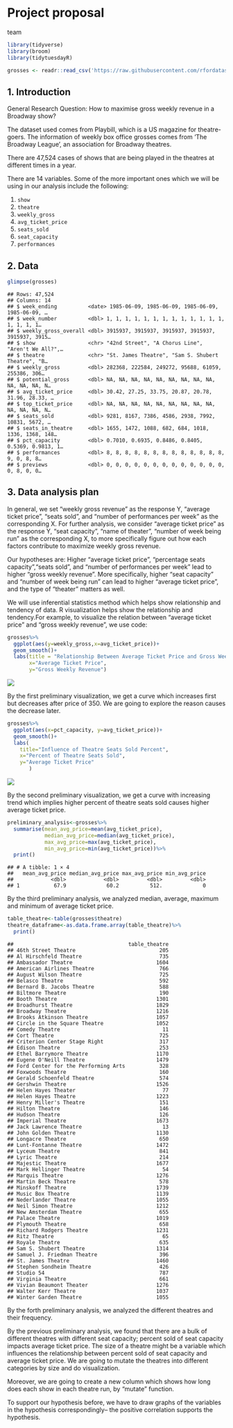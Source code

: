 Project proposal
================
team

``` r
library(tidyverse)
library(broom)
library(tidytuesdayR)
```

``` r
grosses <- readr::read_csv('https://raw.githubusercontent.com/rfordatascience/tidytuesday/master/data/2020/2020-04-28/grosses.csv', guess_max = 40000)
```

## 1. Introduction

General Research Question: How to maximise gross weekly revenue in a
Broadway show?

The dataset used comes from Playbill, which is a US magazine for
theatre-goers. The information of weekly box office grosses comes from
‘The Broadway League’, an association for Broadway theatres.

There are 47,524 cases of shows that are being played in the theatres at
different times in a year.

There are 14 variables. Some of the more important ones which we will be
using in our analysis include the following:

1.  `show`
2.  `theatre`
3.  `weekly_gross`
4.  `avg_ticket_price`
5.  `seats_sold`
6.  `seat_capacity`
7.  `performances`

## 2. Data

``` r
glimpse(grosses)
```

    ## Rows: 47,524
    ## Columns: 14
    ## $ week_ending          <date> 1985-06-09, 1985-06-09, 1985-06-09, 1985-06-09, …
    ## $ week_number          <dbl> 1, 1, 1, 1, 1, 1, 1, 1, 1, 1, 1, 1, 1, 1, 1, 1, 1…
    ## $ weekly_gross_overall <dbl> 3915937, 3915937, 3915937, 3915937, 3915937, 3915…
    ## $ show                 <chr> "42nd Street", "A Chorus Line", "Aren't We All?",…
    ## $ theatre              <chr> "St. James Theatre", "Sam S. Shubert Theatre", "B…
    ## $ weekly_gross         <dbl> 282368, 222584, 249272, 95688, 61059, 255386, 306…
    ## $ potential_gross      <dbl> NA, NA, NA, NA, NA, NA, NA, NA, NA, NA, NA, NA, N…
    ## $ avg_ticket_price     <dbl> 30.42, 27.25, 33.75, 20.87, 20.78, 31.96, 28.33, …
    ## $ top_ticket_price     <dbl> NA, NA, NA, NA, NA, NA, NA, NA, NA, NA, NA, NA, N…
    ## $ seats_sold           <dbl> 9281, 8167, 7386, 4586, 2938, 7992, 10831, 5672, …
    ## $ seats_in_theatre     <dbl> 1655, 1472, 1088, 682, 684, 1018, 1336, 1368, 148…
    ## $ pct_capacity         <dbl> 0.7010, 0.6935, 0.8486, 0.8405, 0.5369, 0.9813, 1…
    ## $ performances         <dbl> 8, 8, 8, 8, 8, 8, 8, 8, 8, 8, 8, 8, 8, 9, 0, 8, 8…
    ## $ previews             <dbl> 0, 0, 0, 0, 0, 0, 0, 0, 0, 0, 0, 0, 0, 0, 8, 0, 0…

## 3. Data analysis plan

In general, we set “weekly gross revenue” as the response Y, “average
ticket price”, “seats sold”, and “number of performances per week” as
the corresponding X. For further analysis, we consider “average ticket
price” as the response Y, “seat capacity”, “name of theater”, “number of
week being run” as the corresponding X, to more specifically figure out
how each factors contribute to maximize weekly gross revenue.

Our hypotheses are: Higher “average ticket price”, “percentage seats
capacity”,“seats sold”, and “number of performances per week” lead to
higher “gross weekly revenue”. More specifically, higher “seat capacity”
and “number of week being run” can lead to higher “average ticket
price”, and the type of “theater” matters as well.

We will use inferential statistics method which helps show relationship
and tendency of data. R visualization helps show the relationship and
tendency.For example, to visualize the relation between “average ticket
price” and “gross weekly revenue”, we use code:

``` r
grosses%>%
  ggplot(aes(y=weekly_gross,x=avg_ticket_price))+
  geom_smooth()+
  labs(title = "Relationship Between Average Ticket Price and Gross Weekly Revenue",
       x="Average Ticket Price",
       y="Gross Weekly Revenue")
```

![](proposal_files/figure-gfm/code_preliminary_1-1.png)<!-- -->

By the first preliminary visualization, we get a curve which increases
first but decreases after price of 350. We are going to explore the
reason causes the decrease later.

``` r
grosses%>%
  ggplot(aes(x=pct_capacity, y=avg_ticket_price))+
  geom_smooth()+
  labs(
    title="Influence of Theatre Seats Sold Percent",
    x="Percent of Theatre Seats Sold",
    y="Average Ticket Price"
       )
```

![](proposal_files/figure-gfm/code_preliminary_2-1.png)<!-- -->

By the second preliminary visualization, we get a curve with increasing
trend which implies higher percent of theatre seats sold causes higher
average ticket price.

``` r
preliminary_analysis<-grosses%>%
  summarise(mean_avg_price=mean(avg_ticket_price),
            median_avg_price=median(avg_ticket_price),
            max_avg_price=max(avg_ticket_price),
            min_avg_price=min(avg_ticket_price))%>%
  print()
```

    ## # A tibble: 1 × 4
    ##   mean_avg_price median_avg_price max_avg_price min_avg_price
    ##            <dbl>            <dbl>         <dbl>         <dbl>
    ## 1           67.9             60.2          512.             0

By the third preliminary analysis, we analyzed median, average, maximum
and minimum of average ticket price.

``` r
table_theatre<-table(grosses$theatre)
theatre_dataframe<-as.data.frame.array(table_theatre)%>%
  print()
```

    ##                                     table_theatre
    ## 46th Street Theatre                           205
    ## Al Hirschfeld Theatre                         735
    ## Ambassador Theatre                           1604
    ## American Airlines Theatre                     766
    ## August Wilson Theatre                         725
    ## Belasco Theatre                               592
    ## Bernard B. Jacobs Theatre                     588
    ## Biltmore Theatre                              190
    ## Booth Theatre                                1301
    ## Broadhurst Theatre                           1829
    ## Broadway Theatre                             1216
    ## Brooks Atkinson Theatre                      1057
    ## Circle in the Square Theatre                 1052
    ## Comedy Theatre                                 11
    ## Cort Theatre                                  725
    ## Criterion Center Stage Right                  317
    ## Edison Theatre                                253
    ## Ethel Barrymore Theatre                      1170
    ## Eugene O'Neill Theatre                       1479
    ## Ford Center for the Performing Arts           328
    ## Foxwoods Theatre                              160
    ## Gerald Schoenfeld Theatre                     574
    ## Gershwin Theatre                             1526
    ## Helen Hayes Theater                            77
    ## Helen Hayes Theatre                          1223
    ## Henry Miller's Theatre                        151
    ## Hilton Theatre                                146
    ## Hudson Theatre                                126
    ## Imperial Theatre                             1673
    ## Jack Lawrence Theatre                          13
    ## John Golden Theatre                          1130
    ## Longacre Theatre                              650
    ## Lunt-Fontanne Theatre                        1472
    ## Lyceum Theatre                                841
    ## Lyric Theatre                                 214
    ## Majestic Theatre                             1677
    ## Mark Hellinger Theatre                         54
    ## Marquis Theatre                              1276
    ## Martin Beck Theatre                           578
    ## Minskoff Theatre                             1739
    ## Music Box Theatre                            1139
    ## Nederlander Theatre                          1055
    ## Neil Simon Theatre                           1212
    ## New Amsterdam Theatre                         655
    ## Palace Theatre                               1019
    ## Plymouth Theatre                              658
    ## Richard Rodgers Theatre                      1231
    ## Ritz Theatre                                   65
    ## Royale Theatre                                635
    ## Sam S. Shubert Theatre                       1314
    ## Samuel J. Friedman Theatre                    396
    ## St. James Theatre                            1460
    ## Stephen Sondheim Theatre                      426
    ## Studio 54                                     787
    ## Virginia Theatre                              661
    ## Vivian Beaumont Theater                      1276
    ## Walter Kerr Theatre                          1037
    ## Winter Garden Theatre                        1055

By the forth preliminary analysis, we analyzed the different theatres
and their frequency.

By the previous preliminary analysis, we found that there are a bulk of
different theatres with different seat capacity; percent sold of seat
capacity impacts average ticket price. The size of a theatre might be a
variable which influences the relationship between percent sold of seat
capacity and average ticket price. We are going to mutate the theatres
into different categories by size and do visualization.

Moreover, we are going to create a new column which shows how long does
each show in each theatre run, by “mutate” function.

To support our hypothesis before, we have to draw graphs of the
variables in the hypothesis correspondingly– the positive correlation
supports the hypothesis.
